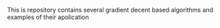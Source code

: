 This is repository contains several gradient decent based algorithms and examples of their apolication 
